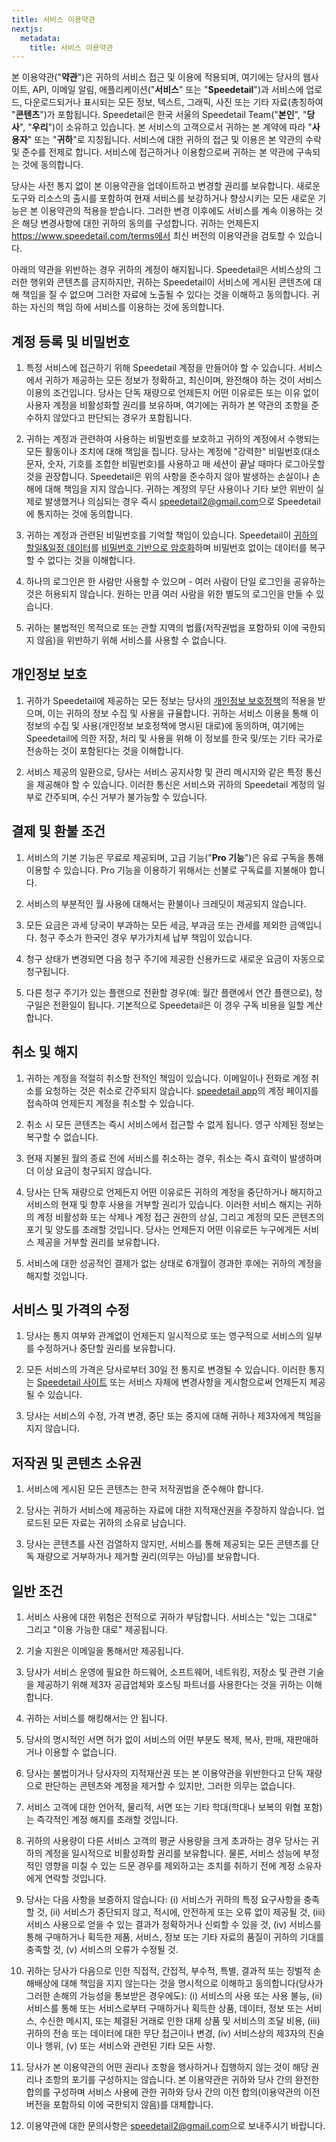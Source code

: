 ```yaml
---
title: 서비스 이용약관
nextjs:
  metadata:
    title: 서비스 이용약관
---
```


본 이용약관("**약관**")은 귀하의 서비스 접근 및 이용에 적용되며, 여기에는 당사의 웹사이트, API, 이메일 알림, 애플리케이션("**서비스**" 또는 "**Speedetail**")과 서비스에 업로드, 다운로드되거나 표시되는 모든 정보, 텍스트, 그래픽, 사진 또는 기타 자료(총칭하여 "**콘텐츠**")가 포함됩니다. Speedetail은 한국 서울의 Speedetail Team("**본인**", "**당사**", "**우리**")이 소유하고 있습니다. 본 서비스의 고객으로서 귀하는 본 계약에 따라 "**사용자**" 또는 "**귀하**"로 지칭됩니다. 서비스에 대한 귀하의 접근 및 이용은 본 약관의 수락 및 준수를 전제로 합니다. 서비스에 접근하거나 이용함으로써 귀하는 본 약관에 구속되는 것에 동의합니다.

당사는 사전 통지 없이 본 이용약관을 업데이트하고 변경할 권리를 보유합니다. 새로운 도구와 리소스의 출시를 포함하여 현재 서비스를 보강하거나 향상시키는 모든 새로운 기능은 본 이용약관의 적용을 받습니다. 그러한 변경 이후에도 서비스를 계속 이용하는 것은 해당 변경사항에 대한 귀하의 동의를 구성합니다. 귀하는 언제든지 https://www.speedetail.com/terms에서 최신 버전의 이용약관을 검토할 수 있습니다.

아래의 약관을 위반하는 경우 귀하의 계정이 해지됩니다. Speedetail은 서비스상의 그러한 행위와 콘텐츠를 금지하지만, 귀하는 Speedetail이 서비스에 게시된 콘텐츠에 대해 책임을 질 수 없으며 그러한 자료에 노출될 수 있다는 것을 이해하고 동의합니다. 귀하는 자신의 책임 하에 서비스를 이용하는 것에 동의합니다.

## 계정 등록 및 비밀번호

1. 특정 서비스에 접근하기 위해 Speedetail 계정을 만들어야 할 수 있습니다. 서비스에서 귀하가 제공하는 모든 정보가 정확하고, 최신이며, 완전해야 하는 것이 서비스 이용의 조건입니다. 당사는 단독 재량으로 언제든지 어떤 이유로든 또는 이유 없이 사용자 계정을 비활성화할 권리를 보유하며, 여기에는 귀하가 본 약관의 조항을 준수하지 않았다고 판단되는 경우가 포함됩니다.

2. 귀하는 계정과 관련하여 사용하는 비밀번호를 보호하고 귀하의 계정에서 수행되는 모든 활동이나 조치에 대해 책임을 집니다. 당사는 계정에 "강력한" 비밀번호(대소문자, 숫자, 기호를 조합한 비밀번호)를 사용하고 매 세션이 끝날 때마다 로그아웃할 것을 권장합니다. Speedetail은 위의 사항을 준수하지 않아 발생하는 손실이나 손해에 대해 책임을 지지 않습니다. 귀하는 계정의 무단 사용이나 기타 보안 위반이 실제로 발생했거나 의심되는 경우 즉시 [speedetail2@gmail.com](mailto:speedetail2@gmail.com)으로 Speedetail에 통지하는 것에 동의합니다.

3. 귀하는 계정과 관련된 비밀번호를 기억할 책임이 있습니다. Speedetail이 [귀하의 할일&일정 데이터](/privacy/#speedetail-collects-note-data)를 [비밀번호 기반으로 암호화](/security#end-to-end-encryption)하며 비밀번호 없이는 데이터를 복구할 수 없다는 것을 이해합니다.

4. 하나의 로그인은 한 사람만 사용할 수 있으며 - 여러 사람이 단일 로그인을 공유하는 것은 허용되지 않습니다. 원하는 만큼 여러 사람을 위한 별도의 로그인을 만들 수 있습니다.

5. 귀하는 불법적인 목적으로 또는 관할 지역의 법률(저작권법을 포함하되 이에 국한되지 않음)을 위반하기 위해 서비스를 사용할 수 없습니다.

## 개인정보 보호

1. 귀하가 Speedetail에 제공하는 모든 정보는 당사의 [개인정보 보호정책](/privacy)의 적용을 받으며, 이는 귀하의 정보 수집 및 사용을 규율합니다. 귀하는 서비스 이용을 통해 이 정보의 수집 및 사용(개인정보 보호정책에 명시된 대로)에 동의하며, 여기에는 Speedetail에 의한 저장, 처리 및 사용을 위해 이 정보를 한국 및/또는 기타 국가로 전송하는 것이 포함된다는 것을 이해합니다.

2. 서비스 제공의 일환으로, 당사는 서비스 공지사항 및 관리 메시지와 같은 특정 통신을 제공해야 할 수 있습니다. 이러한 통신은 서비스와 귀하의 Speedetail 계정의 일부로 간주되며, 수신 거부가 불가능할 수 있습니다.

## 결제 및 환불 조건

<!-- 1. 서비스는 30일 무료 체험판으로 제공됩니다. 추가 사용을 위해 선불로 지불해야만 서비스를 계속 이용할 수 있습니다. 추가 사용에 대한 결제를 하지
않으면 결제가 이루어질 때까지 계정이 동결되어 접근할 수 없게 됩니다. -->

1. 서비스의 기본 기능은 무료로 제공되며, 고급 기능("**Pro 기능**")은 유료 구독을 통해 이용할 수 있습니다. Pro 기능을 이용하기 위해서는 선불로 구독료를 지불해야 합니다.

2. 서비스의 부분적인 월 사용에 대해서는 환불이나 크레딧이 제공되지 않습니다.

3. 모든 요금은 과세 당국이 부과하는 모든 세금, 부과금 또는 관세를 제외한 금액입니다. 청구 주소가 한국인 경우 부가가치세 납부 책임이 있습니다.

4. 청구 상태가 변경되면 다음 청구 주기에 제공한 신용카드로 새로운 요금이 자동으로 청구됩니다.

5. 다른 청구 주기가 있는 플랜으로 전환할 경우(예: 월간 플랜에서 연간 플랜으로), 청구일은 전환일이 됩니다. 기본적으로 Speedetail은 이 경우 구독 비용을 일할 계산합니다.

## 취소 및 해지

1. 귀하는 계정을 적절히 취소할 전적인 책임이 있습니다. 이메일이나 전화로 계정 취소를 요청하는 것은 취소로 간주되지 않습니다. [speedetail app](https://www.speedetail.com/)의 계정 페이지를 접속하여 언제든지 계정을 취소할 수 있습니다.

2. 취소 시 모든 콘텐츠는 즉시 서비스에서 접근할 수 없게 됩니다. 영구 삭제된 정보는 복구할 수 없습니다.

3. 현재 지불된 월의 종료 전에 서비스를 취소하는 경우, 취소는 즉시 효력이 발생하며 더 이상 요금이 청구되지 않습니다.

4. 당사는 단독 재량으로 언제든지 어떤 이유로든 귀하의 계정을 중단하거나 해지하고 서비스의 현재 및 향후 사용을 거부할 권리가 있습니다. 이러한 서비스 해지는 귀하의 계정 비활성화 또는 삭제나 계정 접근 권한의 상실, 그리고 계정의 모든 콘텐츠의 포기 및 양도를 초래할 것입니다. 당사는 언제든지 어떤 이유로든 누구에게든 서비스 제공을 거부할 권리를 보유합니다.

5. 서비스에 대한 성공적인 결제가 없는 상태로 6개월이 경과한 후에는 귀하의 계정을 해지할 것입니다.

## 서비스 및 가격의 수정

1. 당사는 통지 여부와 관계없이 언제든지 일시적으로 또는 영구적으로 서비스의 일부를 수정하거나 중단할 권리를 보유합니다.

2. 모든 서비스의 가격은 당사로부터 30일 전 통지로 변경될 수 있습니다. 이러한 통지는 [Speedetail 사이트](https://www.speedetail.com/) 또는 서비스 자체에 변경사항을 게시함으로써 언제든지 제공될 수 있습니다.

3. 당사는 서비스의 수정, 가격 변경, 중단 또는 중지에 대해 귀하나 제3자에게 책임을 지지 않습니다.

## 저작권 및 콘텐츠 소유권

1. 서비스에 게시된 모든 콘텐츠는 한국 저작권법을 준수해야 합니다.

2. 당사는 귀하가 서비스에 제공하는 자료에 대한 지적재산권을 주장하지 않습니다. 업로드된 모든 자료는 귀하의 소유로 남습니다.

3. 당사는 콘텐츠를 사전 검열하지 않지만, 서비스를 통해 제공되는 모든 콘텐츠를 단독 재량으로 거부하거나 제거할 권리(의무는 아님)를 보유합니다.

## 일반 조건

1. 서비스 사용에 대한 위험은 전적으로 귀하가 부담합니다. 서비스는 "있는 그대로" 그리고 "이용 가능한 대로" 제공됩니다.

2. 기술 지원은 이메일을 통해서만 제공됩니다.

3. 당사가 서비스 운영에 필요한 하드웨어, 소프트웨어, 네트워킹, 저장소 및 관련 기술을 제공하기 위해 제3자 공급업체와 호스팅 파트너를 사용한다는 것을 귀하는 이해합니다.

4. 귀하는 서비스를 해킹해서는 안 됩니다.

5. 당사의 명시적인 서면 허가 없이 서비스의 어떤 부분도 복제, 복사, 판매, 재판매하거나 이용할 수 없습니다.

6. 당사는 불법이거나 당사자의 지적재산권 또는 본 이용약관을 위반한다고 단독 재량으로 판단하는 콘텐츠와 계정을 제거할 수 있지만, 그러한 의무는 없습니다.

7. 서비스 고객에 대한 언어적, 물리적, 서면 또는 기타 학대(학대나 보복의 위협 포함)는 즉각적인 계정 해지를 초래할 것입니다.

8. 귀하의 사용량이 다른 서비스 고객의 평균 사용량을 크게 초과하는 경우 당사는 귀하의 계정을 일시적으로 비활성화할 권리를 보유합니다. 물론, 서비스 성능에 부정적인 영향을 미칠 수 있는 드문 경우를 제외하고는 조치를 취하기 전에 계정 소유자에게 연락할 것입니다.

9. 당사는 다음 사항을 보증하지 않습니다: (i) 서비스가 귀하의 특정 요구사항을 충족할 것, (ii) 서비스가 중단되지 않고, 적시에, 안전하게 또는 오류 없이 제공될 것, (iii) 서비스 사용으로 얻을 수 있는 결과가 정확하거나 신뢰할 수 있을 것, (iv) 서비스를 통해 구매하거나 획득한 제품, 서비스, 정보 또는 기타 자료의 품질이 귀하의 기대를 충족할 것, (v) 서비스의 오류가 수정될 것.

10. 귀하는 당사가 다음으로 인한 직접적, 간접적, 부수적, 특별, 결과적 또는 징벌적 손해배상에 대해 책임을 지지 않는다는 것을 명시적으로 이해하고 동의합니다(당사가 그러한 손해의 가능성을 통보받은 경우에도): (i) 서비스의 사용 또는 사용 불능, (ii) 서비스를 통해 또는 서비스로부터 구매하거나 획득한 상품, 데이터, 정보 또는 서비스, 수신한 메시지, 또는 체결된 거래로 인한 대체 상품 및 서비스의 조달 비용, (iii) 귀하의 전송 또는 데이터에 대한 무단 접근이나 변경, (iv) 서비스상의 제3자의 진술이나 행위, (v) 또는 서비스와 관련된 기타 모든 사항.

11. 당사가 본 이용약관의 어떤 권리나 조항을 행사하거나 집행하지 않는 것이 해당 권리나 조항의 포기를 구성하지는 않습니다. 본 이용약관은 귀하와 당사 간의 완전한 합의를 구성하며 서비스 사용에 관한 귀하와 당사 간의 이전 합의(이용약관의 이전 버전을 포함하되 이에 국한되지 않음)를 대체합니다.

12. 이용약관에 대한 문의사항은 [speedetail2@gmail.com](mailto:speedetail2@gmail.com)으로 보내주시기 바랍니다.
